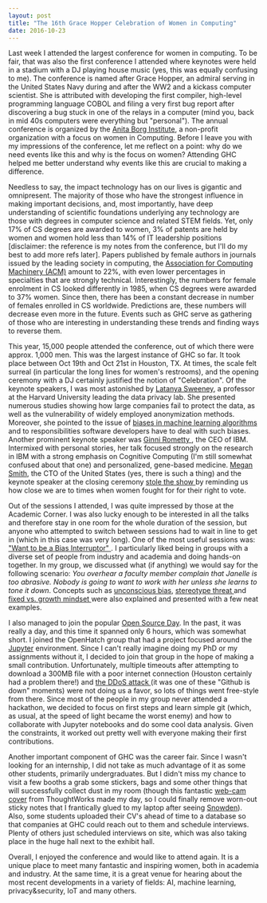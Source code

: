 ```yaml
---
layout: post
title: "The 16th Grace Hopper Celebration of Women in Computing"
date: 2016-10-23
---
```


Last week I attended the largest conference for women in computing. To be fair,
that was also the first conference I attended where keynotes were held in
a stadium with a DJ playing house music (yes, this was equally confusing to me). The conference is named after Grace
Hopper, an admiral serving in the United States Navy during and after the WW2 and a kickass computer
scientist. She is attributed with developing the first compiler, high-level
programming language COBOL and filing a very first bug report after discovering a bug
stuck in one of the relays in a computer (mind you, back in mid 40s computers
were everything but "personal"). The annual conference is organized by the
<a href="http://anitaborg.org/">Anita Borg Institute</a>, a non-profit organization with a focus on women
in Computing. Before
I leave you with my impressions of the conference, let me reflect on a point:
why do we need events like this and why is the focus on women? Attending GHC
helped me better understand why events like this are crucial to making
a difference.

Needless to say, the impact technology has on our lives is gigantic and
omnipresent. The majority of those who have the strongest influence in making
important decisions, and, most importantly, have deep understanding of
scientific foundations underlying any technology are those with degrees in
computer science and related STEM fields. Yet, only 17% of CS degrees are
awarded to women, 3% of patents are held by women and women hold less than 14%
of IT leadership positions [disclaimer: the reference is my notes from the
conference, but I'll do my best to add more refs later]. Papers published by female authors in journals
issued by the leading society in computing, the <a href="http://www.acm.org/">Association for Computing
Machinery (ACM)</a>  amount to 22%, with even lower percentages in specialties that are
strongly technical. Interestingly, the numbers for female enrolment in CS
looked differently in 1985, when CS degrees were awarded to 37% women. Since
then, there has been a constant decrease in number of females enrolled in CS
worldwide. Predictions are, these numbers will decrease even more in the
future. Events such as GHC serve as gathering of those who are interesting in
understanding these trends and finding ways to reverse them.

This year, 15,000 people attended the conference, out of which there were approx. 1,000 men. This was the largest instance of GHC so far. It took place between Oct 19th and Oct
21st in Houston, TX. At times, the scale felt surreal (in particular the long
lines for women's restrooms), and the opening ceremony with a DJ certainly
justified the notion of "Celebration". Of the keynote speakers, I was most
astonished by <a href="http://dataprivacylab.org/people/sweeney/">Latanya Sweeney</a>, a professor at the Harvard University leading
the data privacy lab. She presented numerous studies showing how large
companies fail to protect the data, as well as the vulnerability of widely
employed anonymization methods. Moreover, she pointed to the issue of <a href="http://mashable.com/2015/07/01/google-photos-black-people-gorillas/#FDBbQ7yXkkqE">biases in
machine learning algorithms</a> and to responsibilities software developers
have to deal with such biases. Another prominent keynote speaker was <a
href="https://www.ibm.com/ibm/ginni/"> Ginni Rometty </a>, the CEO of IBM.
Intermixed with personal stories, her talk focused strongly on the research in
IBM with a strong emphasis on Cognitive Computing (I'm still somewhat confused about that one) and personalized, gene-based medicine. <a href="https://en.wikipedia.org/wiki/Megan_Smith">Megan Smith</a>, the CTO of the United States (yes, there is such a thing) and the keynote speaker at the closing ceremony <a href="http://ghc.anitaborg.org/ghc-16-livestream/friday-keynote/">stole the show </a> by reminding us how close we are to times when women fought for for their right to vote.

Out of the sessions I attended, I was quite impressed by those at the Academic
Corner. I was also lucky enough to be interested in all the talks and therefore
stay in one room for the whole duration of the session, but
anyone who attempted to switch between sessions had to wait in line to get in
(which in this case was very long). One of the most useful sessions was: <a href="http://ghc.anitaborg.org/2016-attend/conference-overview/academic-corner/">"Want to be a Bias Interruptor" </a>. I particularly liked being in groups with a diverse set of people from industry and academia and doing hands-on together. In my group, we discussed what (if anything) we would say for the following scenario: <i>You overhear a faculty member complain that Janelle is too abrasive. Nobody is going to want to work with her unless she learns to tone it down</i>. Concepts such as <a href="https://en.wikipedia.org/wiki/Implicit_stereotype"> unconscious bias</a>, <a href="https://en.wikipedia.org/wiki/Stereotype_threat"> stereotype threat </a> and <a href="https://hbr.org/2012/01/the-right-mindset-for-success"> fixed vs. growth mindset </a> were also explained and presented with a few neat examples.

I also managed to join the popular <a
href="http://ghc.anitaborg.org/2016-attend/conference-overview/open-source-day/">Open Source Day</a>. In the past, it was really a day, and this time it
spanned only 6 hours, which was somewhat short. I joined the OpenHatch group
that had a project focused around the <a
href="https://jupyter.org/">Jupyter</a> environment. Since I can't really
imagine doing my PhD or my assignments without it, I decided to join that group in the
hope of making a small contribution. Unfortunately, multiple timeouts after
attempting to download a 300MB file with a poor internet connection (Houston
certainly had a problem there!) and <a
href="https://www.wired.com/2016/10/internet-outage-ddos-dns-dyn/">the DDoS
attack </a> (it was one of these "Github is down" moments) were not doing us
a favor, so lots of things went free-style from there. Since most of the people
in my group never attended a hackathon, we decided to focus on first steps and
learn simple git (which, as usual, at the speed of light became the worst enemy) and
how to collaborate with Jupyter notebooks and do some cool data analysis. Given the constraints, it worked out pretty
well with everyone making their first contributions.

Another important component of GHC was the career fair. Since I wasn't looking
for an internship, I did not take as much advantage of it as some other
students, primarily undergraduates. But I didn't miss my chance to visit a few
booths a grab some stickers, bags and some other things that will successfully
collect dust in my room (though this fantastic <a
href="https://images.duckduckgo.com/iu/?u=http%3A%2F%2Fwww.c-slide.co.uk%2Fekmps%2Fshops%2Fcsilde%2Fimages%2Fc-slide-laptop-webcam-cover-1.0-97-p[ekm]220x220[ekm].png&f=1">web-cam
cover</a> from ThoughtWorks made my day, so I could finally remove worn-out sticky notes that I frantically glued to my laptop after seeing <a href="https://en.wikipedia.org/wiki/Snowden_%28film%29">Snowden</a>). Also, some students
uploaded their CV's ahead of time to a database so that companies at GHC could
reach out to them and schedule interviews. Plenty of others just scheduled
interviews on site, which was also taking place in the huge hall next to the
exhibit hall. 

Overall, I enjoyed the conference and would like to attend again. It is
a unique place to meet many fantastic and inspiring women, both in academia and
industry. At the same time, it is a great venue for hearing about the most recent
developments in a variety of fields: AI, machine learning, privacy&security,
IoT and many others.

